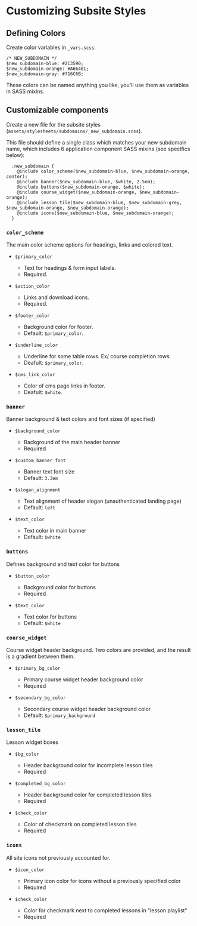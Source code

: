 # Customizing Subsite Styles

## Defining Colors

Create color variables in `_vars.scss`:

```
/* NEW_SUBDOMAIN */
$new_subdomain-blue: #2C3590;
$new_subdomain-orange: #A66401;
$new_subdomain-gray: #716C6B;
```

These colors can be named anything you like, you'll use them as variables in SASS mixins.

## Customizable components

Create a new file for the subsite styles (`assets/stylesheets/subdomains/_new_subdomain.scss`).

This file should define a single class which matches your new subdomain name, which includes 6 application component SASS mixins (see specifics below):

```
  .new_subdomain {
    @include color_scheme($new_subdomain-blue, $new_subdomain-orange, center);
    @include banner($new_subdomain-blue, $white, 2.5em);
    @include buttons($new_subdomain-orange, $white);
    @include course_widget($new_subdomain-orange, $new_subdomain-orange);
    @include lesson_tile($new_subdomain-blue, $new_subdomain-grey, $new_subdomain-orange, $new_subdomain-orange);
    @include icons($new_subdomain-blue, $new_subdomain-orange);
  }
```

### `color_scheme`

The main color scheme options for headings, links and colored text.

- `$primary_color`

  - Text for headings & form input labels.
  - Required.

- `$action_color`

  - Links and download icons.
  - Required.

- `$footer_color`

  - Background color for footer.
  - Default: `$primary_color`.

- `$underline_color`

  - Underline for some table rows. Ex/ course completion rows.
  - Deafult: `$primary_color`.

- `$cms_link_color`

  - Color of cms page links in footer.
  - Deafult: `$white`.

### `banner`

Banner background & text colors and font sizes (if specified)

- `$background_color`

  - Background of the main header banner
  - Required

- `$custom_banner_font`

  - Banner text font size
  - Default: `3.3em`

- `$slogan_alignment`

  - Text alignment of header slogan (unauthenticated landing page)
  - Default: `left`

- `$text_color`

  - Text color in main banner
  - Default: `$white`

### `buttons`

Defines background and text color for buttons

- `$button_color`

  - Background color for buttons
  - Required

- `$text_color`

  - Text color for buttons
  - Default: `$white`

### `course_widget`

Course widget header background. Two colors are provided, and the result is a gradient between them.

- `$primary_bg_color`

  - Primary course widget header background color
  - Required

- `$secondary_bg_color`

  - Secondary course widget header background color
  - Default: `$primary_background`

### `lesson_tile`

Lesson widget boxes

- `$bg_color`

  - Header background color for incomplete lesson tiles
  - Required

- `$completed_bg_color`

  - Header background color for completed lesson tiles
  - Required

- `$check_color`

  - Color of checkmark on completed lesson tiles
  - Required

### `icons`

All site icons not previously accounted for.

- `$icon_color`

  - Primary icon color for icons without a previously specified color
  - Required

- `$check_color`

  - Color for checkmark next to completed lessons in "lesson playlist"
  - Required
